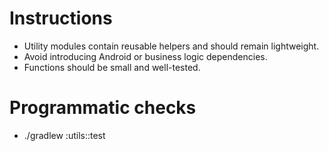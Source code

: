 # Instructions
- Utility modules contain reusable helpers and should remain lightweight.
- Avoid introducing Android or business logic dependencies.
- Functions should be small and well-tested.

# Programmatic checks
- ./gradlew :utils:<module>:test
